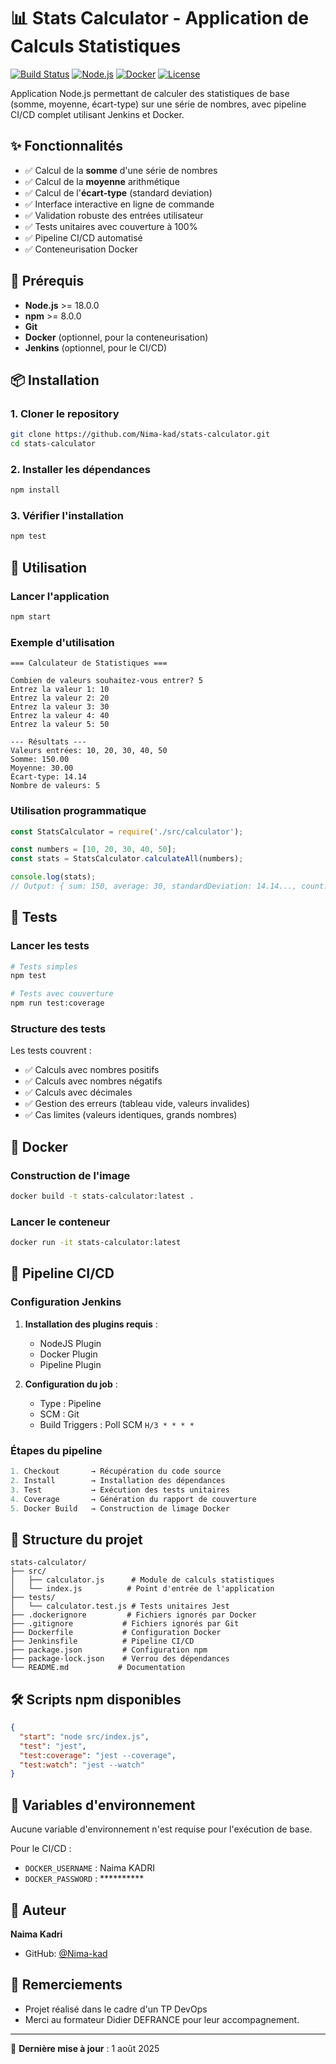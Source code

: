 # 📊 Stats Calculator - Application de Calculs Statistiques

[![Build Status](https://img.shields.io/badge/build-passing-brightgreen.svg)](http://localhost:8080/job/stats-calculator/)
[![Node.js](https://img.shields.io/badge/node-%3E%3D%2018.0.0-brightgreen.svg)](https://nodejs.org)
[![Docker](https://img.shields.io/badge/docker-ready-blue.svg)](https://www.docker.com/)
[![License](https://img.shields.io/badge/license-MIT-blue.svg)](LICENSE)

Application Node.js permettant de calculer des statistiques de base (somme, moyenne, écart-type) sur une série de nombres, avec pipeline CI/CD complet utilisant Jenkins et Docker.

## ✨ Fonctionnalités

- ✅ Calcul de la **somme** d'une série de nombres
- ✅ Calcul de la **moyenne** arithmétique
- ✅ Calcul de l'**écart-type** (standard deviation)
- ✅ Interface interactive en ligne de commande
- ✅ Validation robuste des entrées utilisateur
- ✅ Tests unitaires avec couverture à 100%
- ✅ Pipeline CI/CD automatisé
- ✅ Conteneurisation Docker

## 🔧 Prérequis

- **Node.js** >= 18.0.0
- **npm** >= 8.0.0
- **Git**
- **Docker** (optionnel, pour la conteneurisation)
- **Jenkins** (optionnel, pour le CI/CD)

## 📦 Installation

### 1. Cloner le repository

```bash
git clone https://github.com/Nima-kad/stats-calculator.git
cd stats-calculator
```

### 2. Installer les dépendances

```bash
npm install
```

### 3. Vérifier l'installation

```bash
npm test
```

## 🚀 Utilisation

### Lancer l'application

```bash
npm start
```

### Exemple d'utilisation

```
=== Calculateur de Statistiques ===

Combien de valeurs souhaitez-vous entrer? 5
Entrez la valeur 1: 10
Entrez la valeur 2: 20
Entrez la valeur 3: 30
Entrez la valeur 4: 40
Entrez la valeur 5: 50

--- Résultats ---
Valeurs entrées: 10, 20, 30, 40, 50
Somme: 150.00
Moyenne: 30.00
Écart-type: 14.14
Nombre de valeurs: 5
```

### Utilisation programmatique

```javascript
const StatsCalculator = require('./src/calculator');

const numbers = [10, 20, 30, 40, 50];
const stats = StatsCalculator.calculateAll(numbers);

console.log(stats);
// Output: { sum: 150, average: 30, standardDeviation: 14.14..., count: 5 }
```

## 🧪 Tests

### Lancer les tests

```bash
# Tests simples
npm test

# Tests avec couverture
npm run test:coverage
```

### Structure des tests

Les tests couvrent :
- ✅ Calculs avec nombres positifs
- ✅ Calculs avec nombres négatifs
- ✅ Calculs avec décimales
- ✅ Gestion des erreurs (tableau vide, valeurs invalides)
- ✅ Cas limites (valeurs identiques, grands nombres)

## 🐳 Docker

### Construction de l'image

```bash
docker build -t stats-calculator:latest .
```

### Lancer le conteneur

```bash
docker run -it stats-calculator:latest
```

## 🔄 Pipeline CI/CD

### Configuration Jenkins

1. **Installation des plugins requis** :
   - NodeJS Plugin
   - Docker Plugin
   - Pipeline Plugin

2. **Configuration du job** :
   - Type : Pipeline
   - SCM : Git
   - Build Triggers : Poll SCM `H/3 * * * *`

### Étapes du pipeline

```groovy
1. Checkout       → Récupération du code source
2. Install        → Installation des dépendances
3. Test           → Exécution des tests unitaires
4. Coverage       → Génération du rapport de couverture
5. Docker Build   → Construction de limage Docker
```

## 📁 Structure du projet

```
stats-calculator/
├── src/
│   ├── calculator.js      # Module de calculs statistiques
│   └── index.js          # Point d'entrée de l'application
├── tests/
│   └── calculator.test.js # Tests unitaires Jest
├── .dockerignore         # Fichiers ignorés par Docker
├── .gitignore           # Fichiers ignorés par Git
├── Dockerfile           # Configuration Docker
├── Jenkinsfile          # Pipeline CI/CD
├── package.json         # Configuration npm
├── package-lock.json    # Verrou des dépendances
└── README.md           # Documentation
```

## 🛠️ Scripts npm disponibles

```json
{
  "start": "node src/index.js",
  "test": "jest",
  "test:coverage": "jest --coverage",
  "test:watch": "jest --watch"
}
```

## 🔐 Variables d'environnement

Aucune variable d'environnement n'est requise pour l'exécution de base.

Pour le CI/CD :
- `DOCKER_USERNAME` : Naima KADRI
- `DOCKER_PASSWORD` : **********

## 👤 Auteur

**Naima Kadri**

- GitHub: [@Nima-kad](https://github.com/Nima-kad)

## 🙏 Remerciements

- Projet réalisé dans le cadre d'un TP DevOps
- Merci au formateur Didier DEFRANCE pour leur accompagnement. 

---

📅 **Dernière mise à jour** : 1 août 2025